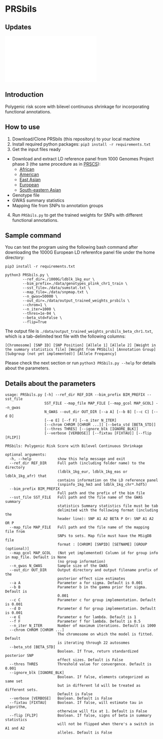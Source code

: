 
# PRSbils  



## Updates  

![Update log](NEWS.md)  

## Introduction  

Polygenic risk score with bilevel continuous shrinkage for incorporating functional annotations.  



## How to use

1. Download/Clone PRSbils (this repository) to your local machine
2. Install required python packages: `pip3 install -r requirements.txt`
3. Get the input files ready
  - Download and extract LD reference panel from 1000 Genomes Project phase 3 (the same procedure as in [PRSCS](https://github.com/getian107/PRScs/blob/master/README.md)):
    - [African](https://www.dropbox.com/s/mq94h1q9uuhun1h/ldblk_1kg_afr.tar.gz?dl=0 "African")
    - [American](https://www.dropbox.com/s/uv5ydr4uv528lca/ldblk_1kg_amr.tar.gz?dl=0 "American")
    - [East Asian](https://www.dropbox.com/s/7ek4lwwf2b7f749/ldblk_1kg_eas.tar.gz?dl=0 "East Asian")
    - [European](https://www.dropbox.com/s/mt6var0z96vb6fv/ldblk_1kg_eur.tar.gz?dl=0 "European")
    - [South-eastern Asian](https://www.dropbox.com/s/hsm0qwgyixswdcv/ldblk_1kg_sas.tar.gz?dl=0 "South-eastern Asian")
  - Genotype file
  - GWAS summary statistics
  - Mapping file from SNPs to annotation groups
4. Run `PRSbils.py` to get the trained weights for SNPs with different functional annotations.

## Sample command

You can test the program using the following bash command after downloading the 1000G European LD referenfce panel file under the home directory:

```
pip3 install -r requirements.txt

python3 PRSbils.py \
        --ref_dir=./1000G/ldblk_1kg_eur \
        --bim_prefix=./data/genotypes_plink_chr1_train \
        --sst_file=./data/sumstat.txt \
        --map_file=./data/snpmap.txt \
        --n_gwas=50000 \
        --out_dir=./data/output_trained_weights_prsbils \
        --chrom=1 \
        --n_iter=1000 \
        --thres=1e-04 \
        --beta_std=False \
        --flip=True

```

The output file is  `./data/output_trained_weights_prsbils_beta_chr1.txt`, which is a tab-delimited text file with the following columns:
```
[Chromosome] [SNP ID] [SNP Position] [Allele 1] [Allele 2] [Weight in the summary statistics file] [Weight from PRSbils] [Annotation Group] [Subgroup (not yet implemented)] [Allele Frequency]
```

Please check the next section or run `python3 PRSbils.py --help` for details about the parameters.

## Details about the parameters

```
usage: PRSbils.py [-h] --ref_dir REF_DIR --bim_prefix BIM_PREFIX --sst_file
                  SST_FILE --map_file MAP_FILE [--map_gcol MAP_GCOL] --n_gwas
                  N_GWAS --out_dir OUT_DIR [--a A] [--b B] [--c C] [--d D]
                  [--e E] [--f F] [--n_iter N_ITER]
                  [--chrom CHROM [CHROM ...]] [--beta_std [BETA_STD]]
                  [--thres THRES] [--ignore_blk [IGNORE_BLK]]
                  [--verbose [VERBOSE]] [--fixtau [FIXTAU]] [--flip [FLIP]]

PRSbils: Polygenic Risk Score with Bilevel Continuous Shrinkage

optional arguments:
  -h, --help            show this help message and exit
  --ref_dir REF_DIR     Full path (including folder name) to the directory
                        (ldblk_1kg_eur, ldblk_1kg_eas or ldblk_1kg_afr) that
                        contains information on the LD reference panel
                        (snpinfo_1kg_hm3 and ldblk_1kg_chr*.hdf5)
  --bim_prefix BIM_PREFIX
                        Full path and the prefix of the bim file
  --sst_file SST_FILE   Full path and the file name of the GWAS summary
                        statistics Summary statistics file must be tab
                        delimited with the following format (including the
                        header line): SNP A1 A2 BETA P Or: SNP A1 A2 OR P
  --map_file MAP_FILE   Full path and the file name of the mapping file from
                        SNPs to sets. Map file must have the MSigDB file
                        format : [CHROM] [SNPID] [SETNAME] [GROUP (optional)]
  --map_gcol MAP_GCOL   (Not yet implemented) Column id for group info in map_file. Default is None
                        (no group information)
  --n_gwas N_GWAS       Sample size of the GWAS
  --out_dir OUT_DIR     Output directory and output filename prefix of the
                        posterior effect size estimates
  --a A                 Parameter a for sigma. Default is 0.001
  --b B                 Parameter b in the gamma prior for sigma. Default is
                        0.001
  --c C                 Parameter c for group implementation. Default is 0.001
  --d D                 Parameter d for group implementation. Default is 0.001
  --e E                 Parameter e for lambda. Default is 1
  --f F                 Parameter f for lambda. Default is 0.5
  --n_iter N_ITER       Number of maximum iterations. Default is 1000
  --chrom CHROM [CHROM ...]
                        The chromosome on which the model is fitted. Default
                        is iterating through 22 autosomes
  --beta_std [BETA_STD]
                        Boolean. If True, return standardized posterior SNP
                        effect sizes. Default is False
  --thres THRES         Threshold value for convergence. Default is 0.001
  --ignore_blk [IGNORE_BLK]
                        Boolean. If false, elements categorized as same set
                        but in different ld will be treated as different sets.
                        Default is False
  --verbose [VERBOSE]   Boolean. Default is False
  --fixtau [FIXTAU]     Boolean. If false, will estimate tau in algorithm,
                        otherwise will fix at 1. Default is False
  --flip [FLIP]         Boolean. If false, signs of beta in summary statistics
                        will not be flipped when there's a switch in A1 and A2
                        alleles. Default is False
```
